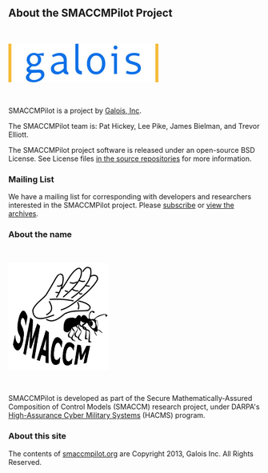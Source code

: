 ## About the SMACCMPilot Project

<br>

![](images/galoislogo.jpg)

<br>

SMACCMPilot is a project by [Galois, Inc](http://corp.galois.com).

The SMACCMPilot team is: Pat Hickey, Lee Pike, James Bielman, and Trevor
Elliott.

The SMACCMPilot project software is released under an open-source BSD License.
See License files [in the source repositories][github] for more information.

[github]: http://github.com/galoisinc/smaccmpilot-build

### Mailing List

We have a mailing list for corresponding with developers and researchers
interested in the SMACCMPilot project. Please [subscribe][subscribe]
or [view the archives][archives].

[subscribe]: http://community.galois.com/mailman/listinfo/smaccmpilot
[archives]: http://community.galois.com/pipermail/smaccmpilot

### About the name

<br>

![](images/smaccmlogo.png)

<br>

SMACCMPilot is developed as part of the Secure Mathematically-Assured
Composition of Control Models (SMACCM) research project, under DARPA's
[High-Assurance Cyber Military Systems][hacms] (HACMS) program.

[hacms]: http://www.darpa.mil/Our_Work/I2O/Programs/High-Assurance_Cyber_Military_Systems_(HACMS).aspx

### About this site

The contents of [smaccmpilot.org][org] are Copyright 2013, Galois Inc. All Rights
Reserved.

[org]: http://smaccmpilot.org
